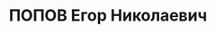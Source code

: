 ---
title: ПОПОВ Егор Николаевич
description: "1903 р. н., Сумська обл., с. Гринцеве Лебединського р-ну, росіянин,\
  \ член ВКП(б), освіта початкова, Сумська обл., с. Рясне Краснопільського р-ну, голова\
  \ колгоспу ім. Леніна \n  Арешт 1.11.1937. Військовою колегією Верховного Суду СРСР\
  \ 30.12.1937 за участь в антирадянській терористичній організації правих та наміри\
  \ здійснення терористичних дій засуджений до позбавлення волі на 10 років. Пленумом\
  \ Верховного Суду СРСР 13.03.1941 вирок скасований, справа направлена на нове розслідування.\
  \ Управлінням НКВС з будівництва на півночі СРСР 27.10.1942 справа закрита. Помер\
  \ 14.11.1941 у місці ув’язнення (м. Магадані, Росія) \n  Реабілітований 22.11.1957\
  \ військовою прокуратурою Київського ВО. Особливою нарадою НКВС СРСР його дружина\
  \ як соціально небезпечний елемент 2.06.1939 віддана під гласний нагляд за місцем\
  \ народження на 2 роки."
---
